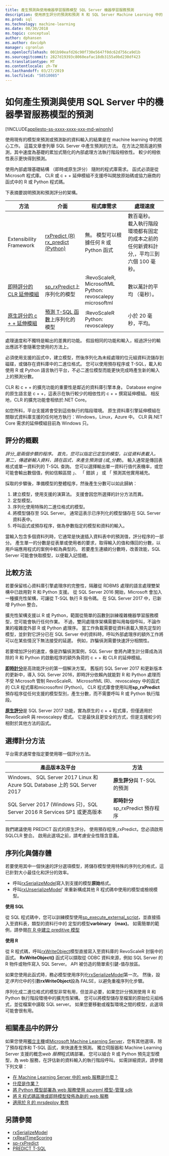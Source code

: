 ```yaml
---
title: 產生預測與使用機器學習服務模型 SQL Server 機器學習服務預測
description: 使用原生評分的預測和預測 R 和 SQL Server Machine Learning 中的 Pythin 即時計分或預測 T-SQL rxPredict 或 sp_rxPredict。
ms.prod: sql
ms.technology: machine-learning
ms.date: 08/30/2018
ms.topic: conceptual
author: dphansen
ms.author: davidph
manager: cgronlun
ms.openlocfilehash: 001b90eafd26c90f730e5647f0dc62d756ca9d1b
ms.sourcegitcommit: 2827d19393c8060eafac18db3155a9bd230df423
ms.translationtype: MT
ms.contentlocale: zh-TW
ms.lasthandoff: 03/27/2019
ms.locfileid: "58510085"
---
```

# <a name="how-to-generate-forecasts-and-predictions-using-machine-learning-models-in-sql-server"></a>如何產生預測與使用 SQL Server 中的機器學習服務模型的預測
[!INCLUDE[appliesto-ss-xxxx-xxxx-xxx-md-winonly](../../includes/appliesto-ss-xxxx-xxxx-xxx-md-winonly.md)]

使用現有的模型來預測或預測新的資料輸入的結果是在 machine learning 中的核心工作。 這篇文章會列舉 SQL Server 中產生預測的方法。 在方法之間高速的預測，其中速度為基礎的累加式簡化的內部處理方法執行階段相依性。 較少的相依性表示更快得到預測。

使用內部處理基礎結構 （即時或原生評分） 隨附的程式庫需求。 函式必須是從 Microsoft 程式庫。 CLR 或 c + + 延伸模組不支援呼叫開放原始碼或協力廠商的函式中的 R 或 Python 程式碼。

下表摘要說明預測和預測評分的架構。 

| 方法           | 介面         | 程式庫需求 | 處理速度 |
|-----------------------|-------------------|----------------------|----------------------|
| Extensibility Framework | [rxPredict (R)](https://docs.microsoft.com/machine-learning-server/r-reference/revoscaler/rxpredict) <br/>[rx_predict (Python)](https://docs.microsoft.com/machine-learning-server/python-reference/revoscalepy/rx-predict) | 無。 模型可以根據任何 R 或 Python 函式 | 數百毫秒。 <br/>載入執行階段環境都有固定的成本之前的任何新資料計分,，平均三到六個 100 毫秒。 |
| [即時評分的 CLR 延伸模組](../real-time-scoring.md) | [sp_rxPredict](https://docs.microsoft.com//sql/relational-databases/system-stored-procedures/sp-rxpredict-transact-sql)上序列化的模型 | :RevoScaleR, MicrosoftML <br/>Python: revoscalepy microsoftml | 數以萬計的平均 （毫秒）。 |
| [原生評分的 c + + 延伸模組](../sql-native-scoring.md) | [預測 T-SQL 函數](https://docs.microsoft.com/sql/t-sql/queries/predict-transact-sql)上序列化的模型 | :RevoScaleR <br/>Python: revoscalepy | 小於 20 毫秒，平均。 | 

處理速度和不獨特是輸出的差異的功能。 假設相同的功能和輸入，經過評分的輸出應該不會隨著您使用的方法上。

必須使用支援的函式中，建立模型，然後序列化為未經處理的位元組資料流儲存到磁碟，或儲存在資料庫中的二進位格式。 您可以使用預存程序或 T-SQL，載入和使用 R 或 Python 語言執行平台，不必二進位模型而能更快完成時產生新的輸入上的預測分數。

CLR 和 c + + 的擴充功能的重要性是鄰近的資料庫引擎本身。 Database engine 的原生語言是 c + +，這表示在執行較少的相依性的 c + + 撰寫延伸模組。 相反地，CLR 的擴充功能會相依於.NET Core。 

如您所料，平台支援將會受到這些執行的階段環境。 原生資料庫引擎延伸模組在關聯式資料庫支援的任何地方執行：Windows，Linux，Azure 中。 CLR 與.NET Core 需求的延伸模組目前為 Windows 只。

## <a name="scoring-overview"></a>評分的概觀

_評分_是兩個步驟的程序。 首先，您可以指定已定型的模型，以從資料表載入。 第二，傳遞新輸入資料，請在函式，來產生預測值 (或_分數_)。 輸入通常是傳回表格式或單一資料列的 T-SQL 查詢。 您可以選擇輸出單一資料行值代表機率，或您可能會輸出數個值，例如信賴區間 」、 「 錯誤 」 或 「 預測其他實用補充。

採取的步驟後，準備模型的整體程序，然後產生分數可以如此歸納：

1. 建立模型，使用支援的演算法。 支援會因您所選擇的計分方法而異。
2. 定型模型。
3. 序列化使用特殊的二進位格式的模型。
3. 將模型儲存至 SQL Server。 通常這表示已序列化的模型儲存在 SQL Server 資料表中。
4. 呼叫函式或預存程序，做為參數指定的模型和資料的輸入。

當輸入包含多個資料列時，它通常是快速插入資料表中的預測值，評分程序的一部分。 產生單一的分數是從表單或使用者的要求，取得輸入的值和傳回的分數，以用戶端應用程式的案例中較為典型的。 若要產生連續的分數時，改善效能，SQL Server 可能會快取模型，以便載入記憶體。

## <a name="compare-methods"></a>比較方法

若要保留核心資料庫引擎處理序的完整性，隔離從 RDBMS 處理的語言處理雙架構中已啟用對 R 和 Python 支援。 從 SQL Server 2016 開始，Microsoft 會加入一種擴充性架構，可讓從 T-SQL 執行 R 指令碼。 在 SQL Server 2017 中，已新增 Python 整合。 

擴充性架構支援以 R 或 Python，範圍從簡單的函數到訓練複雜機器學習服務模型，您可能會執行任何作業。 不過，雙同處理序架構需要叫用每個呼叫，不論作業的複雜度外部 R 或 Python 處理序。 當工作負載需要從資料表載入預先定型的模型，並針對它評分已在 SQL Server 中的資料時，呼叫外部處理序的額外工作將可以在某些情況下無法接受的延遲。 例如，詐騙偵測需要快速評分相關性。

若要增加評分的速度，像是詐騙偵測案例，SQL Server 會將內建生計分庫成為消除的 R 和 Python 的啟動程序的額外負荷的 c + + 和 CLR 的延伸模組。

[**即時計分**](../real-time-scoring.md)是高效能評分的第一個解決方案。 舊版的 SQL Server 2017 和更新版本的更新中，導入 SQL Server 2016，即時評分依賴內就能對 R 和 Python 處理而不受 Microsoft 管制 RevoScaleR、 MicrosoftML (R)、 revoscalepy 中的函式的 CLR 程式庫和microsoftml (Python)。 CLR 程式庫會使用叫用**sp_rxPredict**預存程序從任何支援的模型型別，產生分數，而不需要呼叫 R 或 Python 執行階段。

[**原生評分**](../sql-native-scoring.md)是 SQL Server 2017 功能，實為原生的 c + + 程式庫，但僅適用於 RevoScaleR 與 revoscalepy 模式。 它是最快且更安全的方式，但是支援較少的相對於其他方法的函式。

## <a name="choose-a-scoring-method"></a>選擇計分方法

平台需求通常會指定要使用哪一個評分方法。

| 產品版本及平台 | 方法 |
|------------------------------|-------------|
| Windows、 SQL Server 2017 Linux 和 Azure SQL Database 上的 SQL Server 2017 | **原生評分**與 T-SQL 的預測 |
| SQL Server 2017 (Windows 只)，SQL Server 2016 R Services SP1 或更高版本 | **即時計分**sp\_rxPredict 預存程序 |

我們建議使用 PREDICT 函式的原生評分。 使用預存程序\_rxPredict，您必須啟用 SQLCLR 整合。 啟用此選項之前，請考慮安全性隱含意義。

## <a name="serialization-and-storage"></a>序列化與儲存體

若要使用其中一個快速的評分選項模型，將儲存模型使用特殊的序列化的格式，這已針對大小最佳化和評分的效率。

+ 呼叫[rxSerializeModel](https://docs.microsoft.com/r-server/r-reference/revoscaler/rxserializemodel)寫入到支援的模型**原始**格式。
+ 呼叫[rxUnserializeModel](https://docs.microsoft.com/r-server/r-reference/revoscaler/rxserializemodel)' 來重新構成其他 R 程式碼中使用的模型或檢視模型。

**使用 SQL**

從 SQL 程式碼中，您可以訓練模型使用[sp_execute_external_script](https://docs.microsoft.com//sql/relational-databases/system-stored-procedures/sp-execute-external-script-transact-sql)，並直接插入至資料表，類型的資料行中的 定型的模型**varbinary （max)**。 如需簡單的範例，請參閱[在 R 中建立 preditive 模型](../tutorials/rtsql-create-a-predictive-model-r.md)

**使用 R**

從 R 程式碼，呼叫[rxWriteObject](https://docs.microsoft.com/machine-learning-server/r-reference/revoscaler/rxwriteobject)模型直接寫入至資料庫的 RevoScaleR 封裝中的函式。 **RxWriteObject()** 函式可以擷取從 ODBC 資料來源，例如 SQL Server 的 R 物件或物件寫入 SQL Server。 API 被仿造的簡單索引鍵-值存放區。
  
如果您使用此函式時，務必模型使用序列化[rxSerializeModel](https://docs.microsoft.com/r-server/r-reference/revoscaler/rxserializemodel)第一次。 然後，設定*序列化*中的引數**rxWriteObject**設為 FALSE，以避免重複序列化步驟。

序列化成二進位格式的模型非常有用，但並非必要，如果您計分預測使用 R 和 Python 執行階段環境中的擴充性架構。 您可以將模型儲存至檔案的原始位元組格式，並從檔案中讀取 SQL server。 如果您要移動或複製環境之間的模型，此選項可能會很有用。

## <a name="scoring-in-related-products"></a>相關產品中的評分

如果您使用[獨立主機](r-server-standalone.md)或[Microsoft Machine Learning Server](https://docs.microsoft.com/machine-learning-server/what-is-machine-learning-server)，您有其他選項，除了預存程序和 T-SQL 函式，來快速產生預測。 獨立伺服器和 Machine Learning Server 支援的概念*web 服務*程式碼部署。 您可以組合 R 或 Python 預先定型模型，為 web 服務，在評估新的資料輸入的執行階段呼叫。 如需詳細資訊，請參閱下列文章：

+ [在 Machine Learning Server 中的 web 服務是什麼？](https://docs.microsoft.com/machine-learning-server/operationalize/concept-what-are-web-services)
+ [什麼是作業？](https://docs.microsoft.com/machine-learning-server/what-is-operationalization)
+ [將 Python 模型部署為 web 服務使用 azureml 模型-管理 sdk](https://docs.microsoft.com/machine-learning-server/operationalize/python/quickstart-deploy-python-web-service)
+ [將 R 程式碼區塊或即時模型發佈為新的 web 服務](https://docs.microsoft.com/machine-learning-server/r-reference/mrsdeploy/publishservice)
+ [適用於 R 的 mrsdeploy 套件](https://docs.microsoft.com/machine-learning-server/r-reference/mrsdeploy/mrsdeploy-package)


## <a name="see-also"></a>另請參閱

+ [rxSerializeModel](https://docs.microsoft.com/machine-learning-server/r-reference/revoscaler/rxserializemodel)  
+ [rxRealTimeScoring](https://docs.microsoft.com/machine-learning-server/r-reference/revoscaler/rxrealtimescoring)
+ [sp-rxPredict](https://docs.microsoft.com/sql/relational-databases/system-stored-procedures/sp-rxpredict-transact-sql)
+ [PREDICT T-SQL](https://docs.microsoft.com/sql/t-sql/queries/predict-transact-sql)